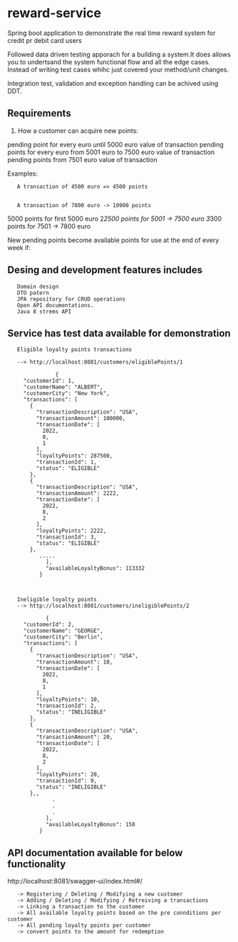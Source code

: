 # reward-service 

Spring boot application to demonstrate the real time reward system for credit pr debit card users 

Followed data driven testing apporach for a building a system.It does allows you to undertsand the system functional flow and all the edge cases.
Instead of writing test cases whihc just covered your method/unit changes.

Integration test, validation and exception handling can be achived using DDT.

## Requirements

1. How a customer can acquire new points:


pending point for every euro until 5000 euro value of transaction
pending points for every euro from 5001 euro to 7500 euro value of transaction
pending points from 7501 euro value of transaction

Examples:

       A transaction of 4500 euro => 4500 points


       A transaction of 7800 euro -> 10900 points

5000 points for first 5000 euro
2*2500 points for 5001 -> 7500 euro
3*300 points for 7501 -> 7800 euro 

New pending points become available points for use at the end of every week if:

## Desing and development features includes
       Domain design
       DTO patern
       JPA repository for CRUD operations
       Open API documentations.
       Java 8 strems API
       
## Service has test data available for demonstration 

       Eligible loyalty points transactions 
       
       --> http://localhost:8081/customers/eligiblePoints/1

                   {
         "customerId": 1,
         "customerName": "ALBERT",
         "customerCity": "New York",
         "transactions": [
           {
             "transactionDescription": "USA",
             "transactionAmount": 100000,
             "transactionDate": [
               2022,
               8,
               1
             ],
             "loyaltyPoints": 287500,
             "transactionId": 1,
             "status": "ELIGIBLE"
           },
           {
             "transactionDescription": "USA",
             "transactionAmount": 2222,
             "transactionDate": [
               2022,
               8,
               2
             ],
             "loyaltyPoints": 2222,
             "transactionId": 3,
             "status": "ELIGIBLE"
           },
              .....
                ],
                "availableLoyaltyBonus": 113332
              }
       
       

       Ineligible loyalty points 
       --> http://localhost:8081/customers/ineligiblePoints/2

                {
         "customerId": 2,
         "customerName": "GEORGE",
         "customerCity": "Berlin",
         "transactions": [
           {
             "transactionDescription": "USA",
             "transactionAmount": 10,
             "transactionDate": [
               2022,
               8,
               1
             ],
             "loyaltyPoints": 10,
             "transactionId": 2,
             "status": "INELIGIBLE"
           },
           {
             "transactionDescription": "USA",
             "transactionAmount": 20,
             "transactionDate": [
               2022,
               8,
               2
             ],
             "loyaltyPoints": 20,
             "transactionId": 9,
             "status": "INELIGIBLE"
           },,
                  .
                  .
                  .
                ],
                "availableLoyaltyBonus": 150
              }

## API documentation available for below functionality

http://localhost:8081/swagger-ui/index.html#/

       -> Registering / Deleting / Modifying a new customer 
       -> Adding / Deleting / Modifying / Retreiving a transactions
       -> Linking a transaction to the customer
       -> All available loyalty points based on the pre connditions per customer
       -> All pending loyalty points per customer
       -> convert points to the amount for redemption







